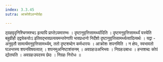 ```yaml
---
index: 3.3.45
sutra: आक्रोशेऽवन्योर्ग्रहः

---
```

 ठ्ग्रहवृदृनिश्चिगमश्चऽ इत्यापि प्राप्तेऽयमारम्भः । दृष्टानुवृत्तिसामर्थ्यादिति । दृष्टमनुवृत्तिसामर्थ्यं यस्येति बहुव्रीहौ ठ्द्व्येकयोःऽ इतिवद्भावप्रत्ययमन्तरेणापि भावप्रधानो निर्देशो दृष्टानुवृत्तिसामर्थ्यत्वादित्यर्थः । यद्वा - अनुवृतौ सामर्त्यमनुवृत्तिसामर्थ्यम्, ततो दृष्टशब्देन कर्मधारयः । आक्रोशः शपनमिति । न क्षेपः, स्वभावतो घञन्तस्य शपनविषयत्वात् । शपनमुअनिष्टाशंसनम् । अवग्रहःउअभिभवः । निग्रहःउबाधः । हन्तशब्दः कोपं द्योतयति । अवग्रहःउपदस्य छेदः । निग्रहः निरोधः ॥